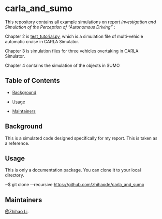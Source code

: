 # carla_and_sumo


This repository contains all example simulations on report *Investigation and Simulation of the Perception of 
“Autonomous Driving”*
:

Chapter 2 is [test_tutorial.py](https://github.com/zhihaode/carla_and_sumo/blob/main/Chapter_2/test_tutorial.py), which is a simulation file of multi-vehicle automatic cruise in CARLA Simulator.

Chapter 3 is simulation files for three vehicles overtaking in CARLA Simulator.

Chapter 4 contains the simulation of the objects in SUMO


## Table of Contents

- [Background](#background)

- [Usage](#usage)

- [Maintainers](#maintainers)


## Background

This is a simulated code designed specifically for my report. This is taken as a reference.

## Usage

This is only a documentation package. You can clone it to your local directory.

~$ git clone --recursive https://github.com/zhihaode/carla_and_sumo

## Maintainers

[@Zhihao Li](https://github.com/zhihaode).





